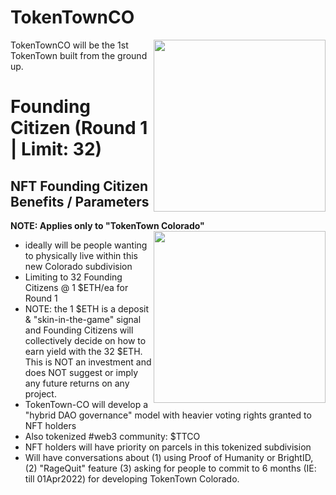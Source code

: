 # TokenTownCO
[<img src="https://pbs.twimg.com/media/FBnh_x7VgAEd0s5.jpg" width=275 align=right>](https://twitter.com/TokenTownDAO/status/1444427384527065093)

TokenTownCO will be the 1st TokenTown built from the ground up.

# Founding Citizen (Round 1 | Limit: 32)

## NFT Founding Citizen Benefits / Parameters

**NOTE: Applies only to "TokenTown Colorado"**
[<img src="https://pbs.twimg.com/media/FAujCJbVkAEabej.png" width=275 align=right>](https://twitter.com/TokenTownDAO/status/1444427384527065093)
* ideally will be people wanting to physically live within this new Colorado subdivision
* Limiting to 32 Founding Citizens @ 1 $ETH/ea for Round 1
* NOTE: the 1 $ETH is a deposit & "skin-in-the-game" signal and Founding Citizens will collectively decide on how to earn yield with the 32 $ETH. This is NOT an investment and does NOT suggest or imply any future returns on any project.
* TokenTown-CO will develop a "hybrid DAO governance" model with heavier voting rights granted to NFT holders
* Also tokenized #web3 community: $TTCO
* NFT holders will have priority on parcels in this tokenized subdivision
* Will have conversations about (1) using Proof of Humanity or BrightID, (2) "RageQuit" feature (3) asking for people to commit to 6 months (IE: till 01Apr2022) for developing TokenTown Colorado.



